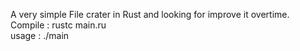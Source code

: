 A very simple File crater in Rust and looking for improve it overtime.<br>
Compile : rustc main.ru<br>
usage : ./main <filename>
